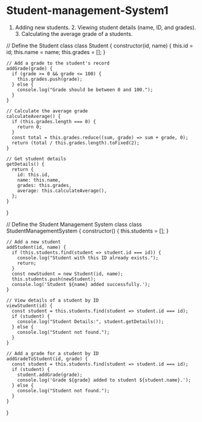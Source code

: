 # Student-management-System1
1. Adding new students. 2. Viewing student details (name, ID, and grades).  3. Calculating the average grade of a students.


// Define the Student class
class Student {
    constructor(id, name) {
      this.id = id;
      this.name = name;
      this.grades = [];
    }
  
    // Add a grade to the student's record
    addGrade(grade) {
      if (grade >= 0 && grade <= 100) {
        this.grades.push(grade);
      } else {
        console.log("Grade should be between 0 and 100.");
      }
    }
  
    // Calculate the average grade
    calculateAverage() {
      if (this.grades.length === 0) {
        return 0;
      }
      const total = this.grades.reduce((sum, grade) => sum + grade, 0);
      return (total / this.grades.length).toFixed(2);
    }
  
    // Get student details
    getDetails() {
      return {
        id: this.id,
        name: this.name,
        grades: this.grades,
        average: this.calculateAverage(),
      };
    }
  }
  
  // Define the Student Management System class
  class StudentManagementSystem {
    constructor() {
      this.students = [];
    }
  
    // Add a new student
    addStudent(id, name) {
      if (this.students.find(student => student.id === id)) {
        console.log("Student with this ID already exists.");
        return;
      }
      const newStudent = new Student(id, name);
      this.students.push(newStudent);
      console.log('Student ${name} added successfully.');
    }
  
    // View details of a student by ID
    viewStudent(id) {
      const student = this.students.find(student => student.id === id);
      if (student) {
        console.log("Student Details:", student.getDetails());
      } else {
        console.log("Student not found.");
      }
    }
  
    // Add a grade for a student by ID
    addGradeToStudent(id, grade) {
      const student = this.students.find(student => student.id === id);
      if (student) {
        student.addGrade(grade);
        console.log('Grade ${grade} added to student ${student.name}.');
      } else {
        console.log("Student not found.");
      }
    }
  }
  

